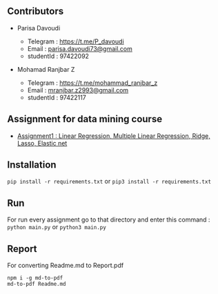 ## Contributors

* Parisa Davoudi
   * Telegram :  https://t.me/P_davoudi
   * Email : parisa.davoudi73@gmail.com
   * studentId : 97422092

* Mohamad Ranjbar Z
    * Telegram :  https://t.me/mohammad_ranjbar_z
    * Email : mranjbar.z2993@gmail.com 
    * studentId : 97422117



## Assignment for data mining course
* [Assignment1 : Linear Regression, Multiple Linear Regression,
Ridge, Lasso, Elastic net](./assignment1)

## Installation
`pip install -r requirements.txt` or `pip3 install -r requirements.txt`

## Run
For run every assignment go to that directory and enter this command :
`python main.py` or `python3 main.py` 
 
## Report
For converting Readme.md to Report.pdf

    npm i -g md-to-pdf
    md-to-pdf Readme.md